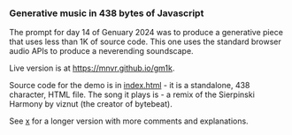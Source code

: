 ### Generative music in 438 bytes of Javascript

The prompt for day 14 of Genuary 2024 was to produce a generative piece that
uses less than 1K of source code. This one uses the standard browser audio APIs
to produce a neverending soundscape.

Live version is at https://mnvr.github.io/gm1k.

Source code for the demo is in [index.html](index.html) - it is a standalone,
438 character, HTML file. The song it plays is - a remix of the Sierpinski
Harmony by viznut (the creator of bytebeat).

See [x](x) for a longer version with more comments and explanations.
